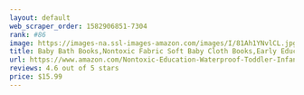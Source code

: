 ```yaml
---
layout: default 
﻿web_scraper_order: 1582906851-7304
rank: #86
image: https://images-na.ssl-images-amazon.com/images/I/81Ah1YNvlCL.jpg
title: Baby Bath Books,Nontoxic Fabric Soft Baby Cloth Books,Early Education Toys,Waterproof Baby…
url: https://www.amazon.com/Nontoxic-Education-Waterproof-Toddler-Infants/dp/B07WN5ZBR1/ref=zg_mw_toys-and-games_86?_encoding=UTF8&psc=1&refRID=R42GPHP3YME7595BC2RQ
reviews: 4.6 out of 5 stars
price: $15.99 
---
```

